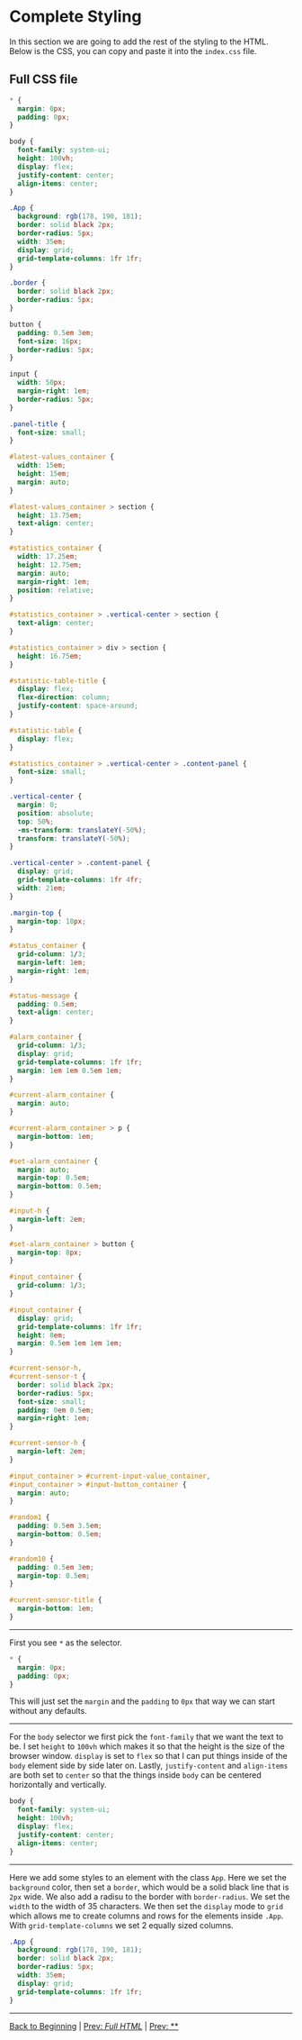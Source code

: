 # Complete Styling

In this section we are going to add the rest of the styling to the HTML. Below is the CSS, you can copy and paste it into the `index.css` file.  

## Full CSS file
``` css
* {
  margin: 0px;
  padding: 0px;
}

body {
  font-family: system-ui;
  height: 100vh;
  display: flex;
  justify-content: center;
  align-items: center;
}

.App {
  background: rgb(178, 190, 181);
  border: solid black 2px;
  border-radius: 5px;
  width: 35em;
  display: grid;
  grid-template-columns: 1fr 1fr;
}

.border {
  border: solid black 2px;
  border-radius: 5px;
}

button {
  padding: 0.5em 3em;
  font-size: 16px;
  border-radius: 5px;
}

input {
  width: 50px;
  margin-right: 1em;
  border-radius: 5px;
}

.panel-title {
  font-size: small;
}

#latest-values_container {
  width: 15em;
  height: 15em;
  margin: auto;
}

#latest-values_container > section {
  height: 13.75em;
  text-align: center;
}

#statistics_container {
  width: 17.25em;
  height: 12.75em;
  margin: auto;
  margin-right: 1em;
  position: relative;
}

#statistics_container > .vertical-center > section {
  text-align: center;
}

#statistics_container > div > section {
  height: 16.75em;
}

#statistic-table-title {
  display: flex;
  flex-direction: column;
  justify-content: space-around;
}

#statistic-table {
  display: flex;
}

#statistics_container > .vertical-center > .content-panel {
  font-size: small;
}

.vertical-center {
  margin: 0;
  position: absolute;
  top: 50%;
  -ms-transform: translateY(-50%);
  transform: translateY(-50%);
}

.vertical-center > .content-panel {
  display: grid;
  grid-template-columns: 1fr 4fr;
  width: 21em;
}

.margin-top {
  margin-top: 18px;
}

#status_container {
  grid-column: 1/3;
  margin-left: 1em;
  margin-right: 1em;
}

#status-message {
  padding: 0.5em;
  text-align: center;
}

#alarm_container {
  grid-column: 1/3;
  display: grid;
  grid-template-columns: 1fr 1fr;
  margin: 1em 1em 0.5em 1em;
}

#current-alarm_container {
  margin: auto;
}

#current-alarm_container > p {
  margin-bottom: 1em;
}

#set-alarm_container {
  margin: auto;
  margin-top: 0.5em;
  margin-bottom: 0.5em;
}

#input-h {
  margin-left: 2em;
}

#set-alarm_container > button {
  margin-top: 8px;
}

#input_container {
  grid-column: 1/3;
}

#input_container {
  display: grid;
  grid-template-columns: 1fr 1fr;
  height: 8em;
  margin: 0.5em 1em 1em 1em;
}

#current-sensor-h,
#current-sensor-t {
  border: solid black 2px;
  border-radius: 5px;
  font-size: small;
  padding: 0em 0.5em;
  margin-right: 1em;
}

#current-sensor-h {
  margin-left: 2em;
}

#input_container > #current-input-value_container,
#input_container > #input-button_container {
  margin: auto;
}

#random1 {
  padding: 0.5em 3.5em;
  margin-bottom: 0.5em;
}

#random10 {
  padding: 0.5em 3em;
  margin-top: 0.5em;
}

#current-sensor-title {
  margin-bottom: 1em;
}
```

<hr>

First you see `*` as the selector.  

``` css
* {
  margin: 0px;
  padding: 0px;
}
```

This will just set the `margin` and the `padding` to `0px` that way we can start without any defaults.  

<hr>

For the `body` selector we first pick the `font-family` that we want the text to be. I set `height` to `100vh` which makes it so that the height is the size of the browser window. `display` is set to `flex` so that I can put things inside of the `body` element side by side later on. Lastly, `justify-content` and `align-items` are both set to `center` so that the things inside `body` can be centered horizontally and vertically.  

``` css
body {
  font-family: system-ui;
  height: 100vh;
  display: flex;
  justify-content: center;
  align-items: center;
}
```

<hr>

Here we add some styles to an element with the class `App`. Here we set the `background` color, then set a `border`, which would be a solid black line that is `2px` wide. We also add a radisu to the border with `border-radius`. We set the `width` to the width of 35 characters. We then set the `display` mode to `grid` which allows me to create columns and rows for the elements inside `.App`. With `grid-template-columns` we set 2 equally sized columns.

``` css
.App {
  background: rgb(178, 190, 181);
  border: solid black 2px;
  border-radius: 5px;
  width: 35em;
  display: grid;
  grid-template-columns: 1fr 1fr;
}
```

<hr>

[Back to Beginning](/README.md) | [Prev: *Full HTML*](/docs/markdown/full_html.md) | [Prev: **]()
